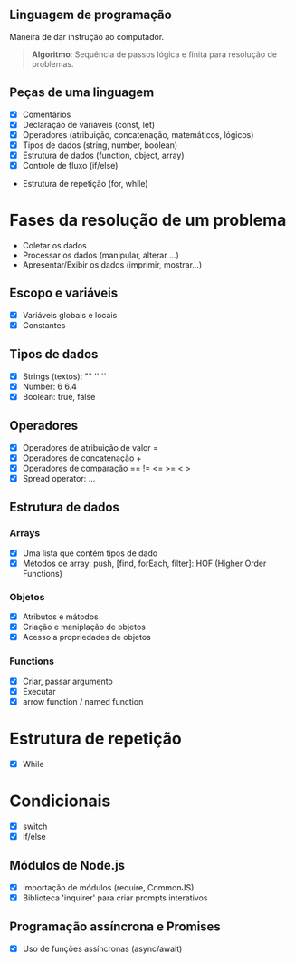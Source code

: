 ## Linguagem de programação

Maneira de dar instrução ao computador.

>  **Algoritmo**: Sequência de passos lógica e finita para resolução de problemas.

## Peças de uma linguagem

- [x] Comentários
- [x] Declaração de variáveis (const, let)
- [x] Operadores (atribuição, concatenação, matemáticos, lógicos)
- [x] Tipos de dados (string, number, boolean)
- [x] Estrutura de dados (function, object, array)
- [x] Controle de fluxo (if/else)
- Estrutura de repetição (for, while)

# Fases da resolução de um problema

- Coletar os dados
- Processar os dados (manipular, alterar ...)
- Apresentar/Exibir os dados (imprimir, mostrar...)

## Escopo e variáveis

- [x] Variáveis globais e locais
- [x] Constantes

## Tipos de dados

- [x] Strings (textos): "" '' ``
- [x] Number: 6 6.4
- [x] Boolean: true, false

## Operadores

- [x] Operadores de atribuição de valor =
- [x] Operadores de concatenação +
- [x] Operadores de comparação == != <= >= < >
- [x] Spread operator: ...

## Estrutura de dados

### Arrays

- [x] Uma lista que contém tipos de dado
- [x] Métodos de array: push, [find, forEach, filter]: HOF (Higher Order Functions)

### Objetos

- [x] Atributos e mátodos
- [x] Criação e maniplação de objetos
- [x] Acesso a propriedades de objetos

### Functions

- [x] Criar, passar argumento
- [x] Executar
- [x] arrow function / named function

# Estrutura de repetição

- [x] While

# Condicionais

- [x] switch
- [x] if/else

## Módulos de Node.js

- [x] Importação de módulos (require, CommonJS)
- [x] Biblioteca 'inquirer' para criar prompts interativos

## Programação assíncrona e Promises

- [x] Uso de funções assíncronas (async/await)